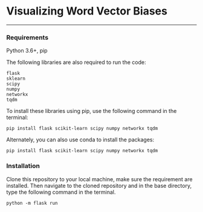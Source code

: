# Visualizing Word Vector Biases

<hr>

### Requirements
Python 3.6+, pip

The following libraries are also required to run the code:
```
flask
sklearn
scipy
numpy
networkx
tqdm
```

To install these libraries using pip, use the following command in the terminal:
```
pip install flask scikit-learn scipy numpy networkx tqdm
```
Alternately, you can also use conda to install the packages:
```
pip install flask scikit-learn scipy numpy networkx tqdm
```

### Installation
Clone this repository to your local machine, make sure the requirement are installed. 
Then navigate to the cloned repository and in the base directory, type the following
command in the terminal.
```shell script
python -m flask run
```

